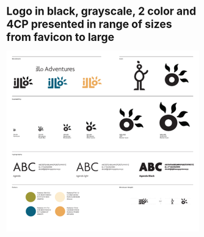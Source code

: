 # Logo in black, grayscale, 2 color and 4CP presented in range of sizes from favicon to large

![Logo Design](../img/logo-design.png)
